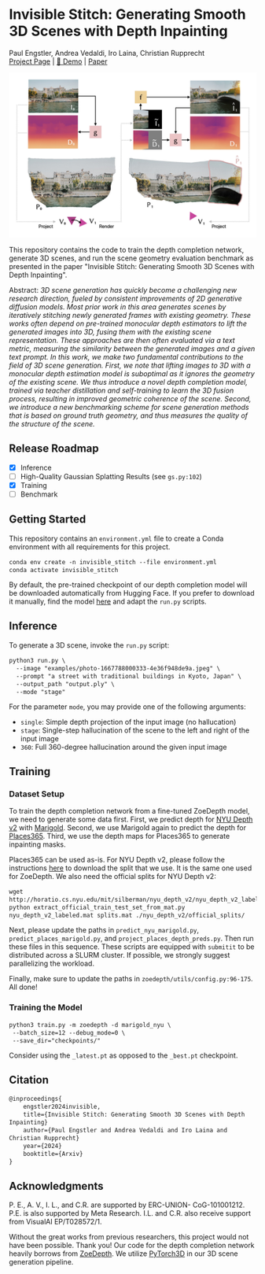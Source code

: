 # Invisible Stitch: Generating Smooth 3D Scenes with Depth Inpainting
Paul Engstler, Andrea Vedaldi, Iro Laina, Christian Rupprecht<br>
[Project Page](https://research.paulengstler.com/invisible-stitch) | [🤗 Demo](https://huggingface.co/spaces/paulengstler/invisible-stitch) | [Paper](https://arxiv.org/abs/2404.19758)<br>

![Method figure](.github/paper_projection_figure_stacked.jpg)

This repository contains the code to train the depth completion network, generate 3D scenes, and run the scene geometry evaluation benchmark as presented in the paper "Invisible Stitch: Generating Smooth 3D Scenes with Depth Inpainting".

Abstract: *3D scene generation has quickly become a challenging new research direction, fueled by consistent improvements of 2D generative diffusion models. Most prior work in this area generates scenes by iteratively stitching newly generated frames with existing geometry.  These works often depend on pre-trained monocular depth estimators to lift the generated images into 3D, fusing them with the existing scene representation. These approaches are then often evaluated via a text metric, measuring the similarity between the generated images and a given text prompt. In this work, we make two fundamental contributions to the field of 3D scene generation. First, we note that lifting images to 3D with a monocular depth estimation model is suboptimal as it ignores the geometry of the existing scene. We thus introduce a novel depth completion model, trained via teacher distillation and self-training to learn the 3D fusion process, resulting in improved geometric coherence of the scene. Second, we introduce a new benchmarking scheme for scene generation methods that is based on ground truth geometry, and thus measures the quality of the structure of the scene.*

## Release Roadmap
- [x] Inference
- [ ] High-Quality Gaussian Splatting Results (see `gs.py:102`)
- [x] Training
- [ ] Benchmark

## Getting Started
This repository contains an `environment.yml` file to create a Conda environment with all requirements for this project.

```
conda env create -n invisible_stitch --file environment.yml
conda activate invisible_stitch
```

By default, the pre-trained checkpoint of our depth completion model will be downloaded automatically from Hugging Face. If you prefer to download it manually, find the model [here](https://huggingface.co/paulengstler/invisible-stitch) and adapt the `run.py` scripts.

## Inference

To generate a 3D scene, invoke the `run.py` script:

```shell
python3 run.py \
  --image "examples/photo-1667788000333-4e36f948de9a.jpeg" \
  --prompt "a street with traditional buildings in Kyoto, Japan" \
  --output_path "output.ply" \
  --mode "stage"
```

For the parameter `mode`, you may provide one of the following arguments:

* `single`: Simple depth projection of the input image (no hallucation)
* `stage`: Single-step hallucination of the scene to the left and right of the input image
* `360`: Full 360-degree hallucination around the given input image 

## Training

### Dataset Setup

To train the depth completion network from a fine-tuned ZoeDepth model, we need to generate some data first. First, we predict depth for [NYU Depth v2](https://cs.nyu.edu/~fergus/datasets/nyu_depth_v2.html) with [Marigold](https://github.com/prs-eth/Marigold). Second, we use Marigold again to predict the depth for [Places365](http://places.csail.mit.edu). Third, we use the depth maps for Places365 to generate inpainting masks.

Places365 can be used as-is. For NYU Depth v2, please follow the instructions [here](https://github.com/cleinc/bts/tree/master/pytorch#nyu-depvh-v2) to download the split that we use. It is the same one used for ZoeDepth. We also need the official splits for NYU Depth v2:

```shell
wget http://horatio.cs.nyu.edu/mit/silberman/nyu_depth_v2/nyu_depth_v2_labeled.mat
python extract_official_train_test_set_from_mat.py nyu_depth_v2_labeled.mat splits.mat ./nyu_depth_v2/official_splits/
```

Next, please update the paths in `predict_nyu_marigold.py`, `predict_places_marigold.py`, and `project_places_depth_preds.py`. Then run these files in this sequence. These scripts are equipped with `submitit` to be distributed across a SLURM cluster. If possible, we strongly suggest parallelizing the workload.

Finally, make sure to update the paths in `zoedepth/utils/config.py:96-175`. All done!

### Training the Model

```shell
python3 train.py -m zoedepth -d marigold_nyu \
 --batch_size=12 --debug_mode=0 \
 --save_dir="checkpoints/"
```

Consider using the `_latest.pt` as opposed to the `_best.pt` checkpoint.

## Citation
```
@inproceedings{
    engstler2024invisible,
    title={Invisible Stitch: Generating Smooth 3D Scenes with Depth Inpainting}
    author={Paul Engstler and Andrea Vedaldi and Iro Laina and Christian Rupprecht}
    year={2024}
    booktitle={Arxiv}
}
```

## Acknowledgments

P. E., A. V., I. L., and C.R. are supported by ERC-UNION- CoG-101001212. P.E. is also supported by Meta Research. I.L. and C.R. also receive support from VisualAI EP/T028572/1.

Without the great works from previous researchers, this project would not have been possible. Thank you! Our code for the depth completion network heavily borrows from [ZoeDepth](https://github.com/isl-org/ZoeDepth). We utilize [PyTorch3D](https://pytorch3d.org) in our 3D scene generation pipeline.